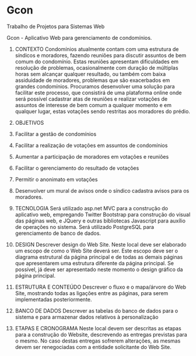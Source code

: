 # Gcon
Trabalho de Projetos para Sistemas Web

Gcon - Aplicativo Web para gerenciamento de condomínios.

1. CONTEXTO
     	Condomínios atualmente contam com uma estrutura de síndicos e moradores, fazendo reuniões para discutir assuntos de bem comum do condomínio. Estas reuniões apresentam dificuldades em resolução de problemas, ocasionalmente com duração de múltiplas horas sem alcançar qualquer resultado, ou também com baixa assiduidade de moradores, problemas que são exacerbados em grandes condomínios.
Procuramos desenvolver uma solução para facilitar este processo, que consistirá de uma plataforma online onde será possível cadastrar atas de reuniões e realizar votações de assuntos de interesse de bem comum a qualquer momento e em qualquer lugar, estas votações sendo restritas aos moradores do prédio.
 
2. OBJETIVOS
1.   Facilitar a gestão de condomínios
2.   Facilitar a realização de votações em assuntos de condomínios
3.   Aumentar a participação de moradores em votações e reuniões
4.   Facilitar o gerenciamento do resultado de votações
5.   Permitir o anonimato em votações
6.   Desenvolver um mural de avisos onde o síndico cadastra avisos para os moradores.
 
 
3. TECNOLOGIA
Será utilizado asp.net MVC para a construção do aplicativo web, empregando Twitter Bootstrap para construção do visual das páginas web, e JQuery e outras bibliotecas Javascript para auxílio de operações no sistema.
Será utilizado PostgreSQL para gerenciamento de banco de dados.

4. DESIGN
Descrever design do Web Site. Neste local deve ser elaborado um escopo de como o Web Site deverá ser. Este escopo deve ser o diagrama estrutural da página principal e de todas as demais páginas que apresentarem uma estrutura diferente da página principal. Se possível, já deve ser apresentado neste momento o design gráfico da página principal.
 
5. ESTRUTURA E CONTEÚDO
Descrever o fluxo e o mapa/árvore do Web Site, mostrando todas as ligações entre as páginas, para serem implementadas posteriormente.
 
6. BANCO DE DADOS
Descrever as tabelas do banco de dados para o sistema e para armazenar dados relativos à personalização

7. ETAPAS E CRONOGRAMA
Neste local devem ser descritas as etapas para a construção do Website, descrevendo as entregas previstas para o mesmo. No caso destas entregas sofrerem alterações, as mesmas devem ser renegociadas com a entidade solicitante do Web Site.
 
 
